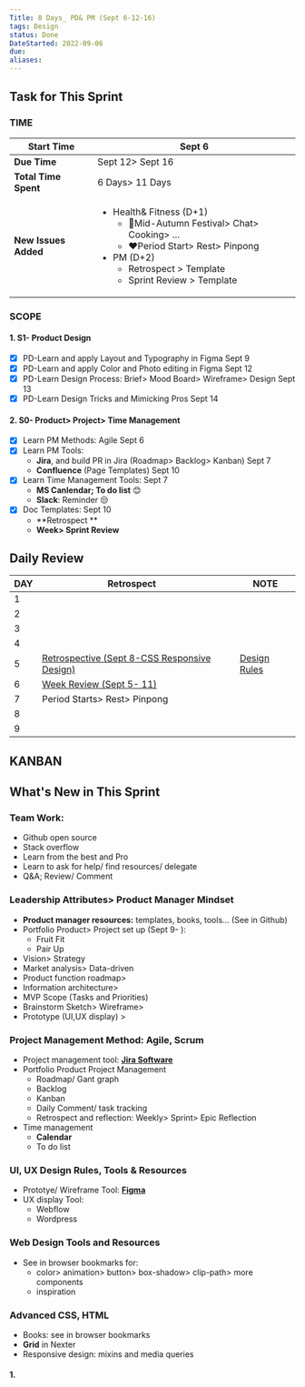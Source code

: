 ```yaml
---
Title: 8 Days_ PD& PM (Sept 6-12-16)
tags: Design
status: Done
DateStarted: 2022-09-06
due:
aliases:
---
```


## Task for This Sprint

### TIME

| **Start Time**       | Sept 6                                                                                                                                                                                              |
| -------------------- | --------------------------------------------------------------------------------------------------------------------------------------------------------------------------------------------------- |
| **Due Time**         | Sept 12> Sept 16                                                                                                                                                                                    |
| **Total Time Spent** | 6 Days> 11 Days                                                                                                                                                                                     |
| **New Issues Added** | <ul><li>Health& Fitness (D+1)<ul><li>🥰Mid-Autumn Festival> Chat> Cooking> ...<li>❤️Period Start> Rest> Pinpong</ul><li>PM (D+2)<ul><li>Retrospect > Template<li>Sprint Review > Template</ul></ul> |

### SCOPE

#### 1. S1- Product Design

- [x] PD-Learn and apply Layout and Typography in Figma Sept 9
- [x] PD-Learn and apply Color and Photo editing in Figma Sept 12
- [x] PD-Learn Design Process: Brief> Mood Board> Wireframe> Design Sept 13
- [x] PD-Learn Design Tricks and Mimicking Pros Sept 14

#### 2. S0- Product> Project> Time Management

- [x] Learn PM Methods: Agile Sept 6
- [x] Learn PM Tools:
  - **Jira**, and build PR in Jira (Roadmap> Backlog> Kanban) Sept 7
  - **Confluence** (Page Templates) Sept 10
- [x] Learn Time Management Tools: Sept 7
  - **MS Canlendar; To do list** 😊
  - **Slack**: Reminder 😒
- [x] Doc Templates: Sept 10
  - **Retrospect **
  - **Week> Sprint Review**

## Daily Review

| DAY | Retrospect                                                                                                              |     | NOTE                                                                 |
| --- | ----------------------------------------------------------------------------------------------------------------------- | --- | -------------------------------------------------------------------- |
| 1   |                                                                                                                         |     |                                                                      |
| 2   |                                                                                                                         |     |                                                                      |
| 3   |                                                                                                                         |     |                                                                      |
| 4   |                                                                                                                         |     |                                                                      |
| 5   | [Retrospective (Sept 8-CSS Responsive Design)](https://www.yuque.com/docs/share/039417d8-7171-4c0d-a3cc-92a4ca248ce9?#) |     | [Design Rules](https://viewer.edrawsoft.com/public/s/86c6f479464099) |
| 6   | [Week Review (Sept 5- 11)](https://www.yuque.com/docs/share/571f17ce-4077-40a0-821d-cc4e38cdb376?#)                     |
| 7   | Period Starts> Rest> Pinpong                                                                                            |     |                                                                      |
| 8   |                                                                                                                         |     |                                                                      |
| 9   |                                                                                                                         |     |                                                                      |

## KANBAN

## What's New in This Sprint

### Team Work:

- Github open source
- Stack overflow
- Learn from the best and Pro
- Learn to ask for help/ find resources/ delegate
- Q&A; Review/ Comment

### Leadership Attributes> Product Manager Mindset

- **Product manager resources:** templates, books, tools... (See in Github)
- Portfolio Product> Project set up (Sept 9- ):
  - Fruit Fit
  - Pair Up
- Vision> Strategy
- Market analysis> Data-driven
- Product function roadmap>
- Information architecture>
- MVP Scope (Tasks and Priorities)
- Brainstorm Sketch> Wireframe>
- Prototype (UI,UX display) >

### Project Management Method: Agile, Scrum

- Project management tool: [**Jira Software**](https://jenniferwonder.atlassian.net/jira/software/projects/FFA/boards/1?issueParent=10013&selectedIssue=FFA-5)
- Portfolio Product Project Management
  - Roadmap/ Gant graph
  - Backlog
  - Kanban
  - Daily Comment/ task tracking
  - Retrospect and reflection: Weekly> Sprint> Epic Reflection
- Time management
  - **Calendar**
  - To do list

### UI, UX Design Rules, Tools & Resources

- Prototye/ Wireframe Tool: [**Figma**](https://www.figma.com/file/k9RRwNKjmb8m3yGi90EZtu/Wireframing-in-Figma?node-id=0%3A817)
- UX display Tool:
  - Webflow
  - Wordpress

### Web Design Tools and Resources

- See in browser bookmarks for:
  - color> animation> button> box-shadow> clip-path> more components
  - inspiration

### Advanced CSS, HTML

- Books: see in browser bookmarks
- **Grid** in Nexter
- Responsive design: mixins and media queries

#### 1.
